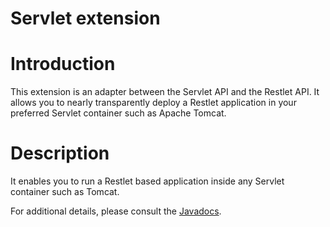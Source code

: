 Servlet extension
=================

Introduction
============

This extension is an adapter between the Servlet API and the Restlet
API. It allows you to nearly transparently deploy a Restlet application
in your preferred Servlet container such as Apache Tomcat.

Description
===========

It enables you to run a Restlet based application inside any Servlet
container such as Tomcat.

For additional details, please consult the
[Javadocs](javadocs://jse/jee/ext/org/restlet/ext/servlet/package-summary.html).

